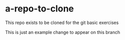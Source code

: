 # a-repo-to-clone
This repo exists to be cloned for the git basic exercises

This is just an example change to appear on this branch